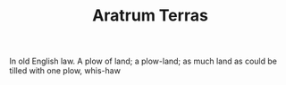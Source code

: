 ---
title: Aratrum Terras
letter: A
permalink: "/definitions/aratrum-terras.html"
body: In old English law. A plow of land; a plow-land; as much land as could be tilled
  with one plow, whis-haw
published_at: '2018-07-07'
layout: post
---
